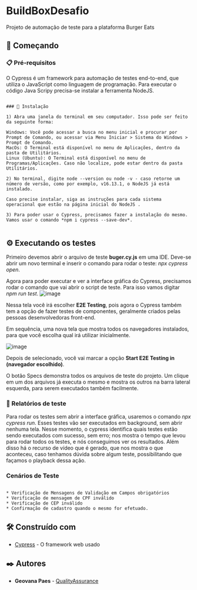 # BuildBoxDesafio
Projeto de automação de teste para a plataforma Burger Eats

## 🚀 Começando

### 📋 Pré-requisitos

O Cypress é um framework para automação de testes end-to-end, que utiliza o JavaScript como linguagem de programação. Para executar o código Java Scripy precisa-se instalar a ferramenta NodeJS.

```

### 🔧 Instalação

1) Abra uma janela do terminal em seu computador. Isso pode ser feito da seguinte forma:

Windows: Você pode acessar a busca no menu inicial e procurar por Prompt de Comando, ou acessar via Menu Iniciar > Sistema do Windows > Prompt de Comando.
MacOs: O Terminal está disponível no menu de Aplicações, dentro da pasta de Utilitários.
Linux (Ubuntu): O Terminal está disponível no menu de Programas/Aplicações. Caso não localize, pode estar dentro da pasta Utilitários.

2) No terminal, digite node --version ou node -v - caso retorne um número de versão, como por exemplo, v16.13.1, o NodeJS já está instalado.

Caso precise instalar, siga as instruções para cada sistema operacional que estão na página inicial do NodeJS . 

3) Para poder usar o Cypress, precisamos fazer a instalação do mesmo. Vamos usar o comando *npm i cypress --save-dev*. 


```


## ⚙️ Executando os testes

Primeiro devemos abrir o arquivo de teste **buger.cy.js** em uma IDE. Deve-se abrir um novo terminal e inserir o comando para rodar o teste: *npx cypress open*.

Agora para poder executar e ver a interface gráfica do Cypress, precisamos rodar o comando que vai abrir o script de teste. Para isso vamos digitar *npm run test*. 
![image](https://user-images.githubusercontent.com/60972875/187288615-6c5e11f0-396c-4903-b3ca-587b2dc91864.png)

Nessa tela você irá escolher **E2E Testing**, pois agora o Cypress também tem a opção de fazer testes de componentes, geralmente criados pelas pessoas desenvolvedoras front-end.

Em sequência, uma nova tela que mostra todos os navegadores instalados, para que você escolha qual irá utilizar inicialmente.

![image](https://user-images.githubusercontent.com/60972875/187289074-bfdebfd3-d5d6-4aaa-8ed0-a3741701292f.png)

Depois de selecionado, você vai marcar a opção **Start E2E Testing in (navegador escolhido)**.

O botão Specs demonstra todos os arquivos de teste do projeto. Um clique em um dos arquivos já executa o mesmo e mostra os outros na barra lateral esquerda, para serem executados também facilmente.


### 🔩 Relatórios de teste

Para rodar os testes sem abrir a interface gráfica, usaremos o comando *npx cypress run*. Esses testes vão ser executados em background, sem abrir nenhuma tela. Nesse momento, o cypress identifica quais testes estão sendo executados com sucesso, sem erro; nos mostra o tempo que levou para rodar todos os testes, e nós conseguimos ver os resultados. Além disso há o recurso de vídeo que é gerado, que nos mostra o que aconteceu, caso tenhamos dúvida sobre algum teste, possibilitando que façamos o playback dessa ação.

### Cenários de Teste
```

* Verificação de Mensagens de Validação em Campos obrigatórios
* Verificação de mensagem de CPF inválido
* Verificação de CEP inválido
* Confirmação de cadastro quando o mesmo for efetuado.

```

## 🛠️ Construído com

* [Cypress](https://www.cypress.io/) - O framework web usado


## ✒️ Autores


* **Geovana Paes** -  [QualityAssurance](https://github.com/GeovanaPaes)
